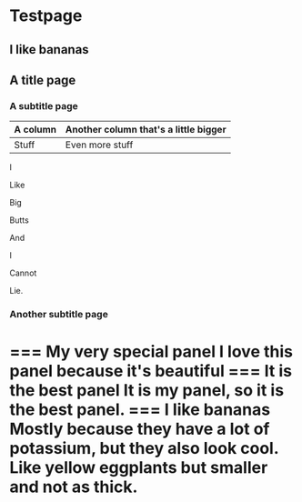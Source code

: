 # Testpage

## I like bananas

## A title page

### A subtitle page

| A column | Another column that's a little bigger |
| - | - |
| Stuff | Even more stuff |

I

Like

Big

Butts

And

I

Cannot

Lie.

### Another subtitle page

=== My very special panel
I love this panel because it's beautiful
=== It is the best panel
It is my panel, so it is the best panel.
=== I like bananas
Mostly because they have a lot of potassium, but they also look cool. Like yellow eggplants but smaller and not as thick.
===
